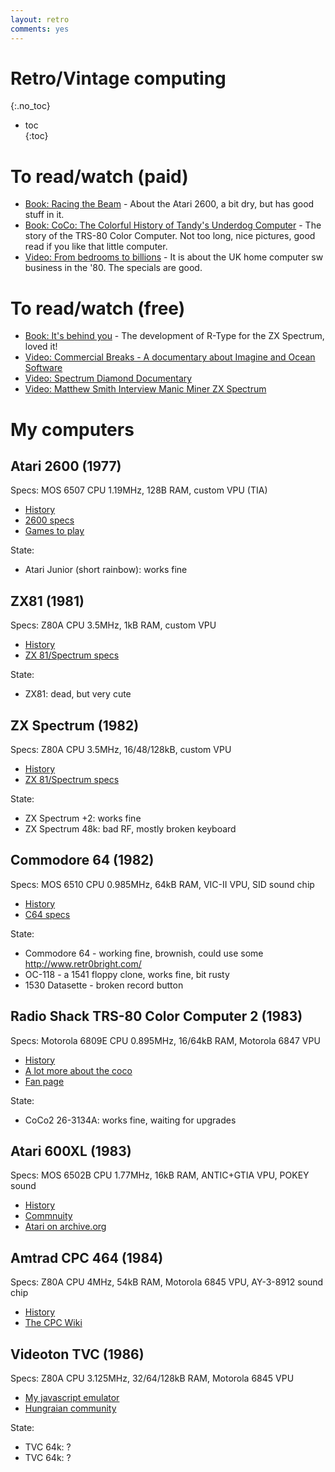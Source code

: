 ```yaml
---
layout: retro
comments: yes
---
```



# Retro/Vintage computing
{:.no_toc}

* toc  
{:toc}


# To read/watch (paid)

* [Book: Racing the Beam](http://mitpress.mit.edu/books/racing-beam) - About the Atari 2600, a bit dry, but has good stuff in it.
* [Book: CoCo: The Colorful History of Tandy's Underdog Computer](http://www.crcpress.com/product/isbn/9781466592476) - The story of the TRS-80 Color Computer. Not too long, nice pictures, good read if you like that little computer.
* [Video: From bedrooms to billions](http://www.frombedroomstobillions.com) - It is about the UK home computer sw business in the '80. The specials are good.


# To read/watch (free)

* [Book: It's behind you](http://bizzley.com) - The development of R-Type for the ZX Spectrum, loved it!
* [Video: Commercial Breaks - A documentary about Imagine and Ocean Software](https://www.youtube.com/watch?v=Bj-KZdiSrg4)
* [Video: Spectrum Diamond Documentary](https://www.youtube.com/watch?v=2ro5acUgqzY)
* [Video: Matthew Smith Interview Manic Miner ZX Spectrum](https://www.youtube.com/watch?v=FWmmMZlhcqU)


# My computers

## Atari 2600 (1977)

Specs: MOS 6507 CPU 1.19MHz, 128B RAM, custom VPU (TIA)

* [History](https://atariage.com/2600/)
* [2600 specs](http://problemkaputt.de/2k6specs.htm)
* [Games to play](http://videogamecritic.com/2600.htm)

State:

* Atari Junior (short rainbow): works fine

## ZX81 (1981)

Specs: Z80A CPU 3.5MHz, 1kB RAM, custom VPU

* [History](http://www.theregister.co.uk/2011/03/04/sinclair_zx81_anniversary/)
* [ZX 81/Spectrum specs](http://problemkaputt.de/zxdocs.htm)

State:

* ZX81: dead, but very cute

## ZX Spectrum (1982)

Specs: Z80A CPU 3.5MHz, 16/48/128kB, custom VPU

* [History](http://www.theregister.co.uk/2012/04/23/retro_week_sinclair_zx_spectrum_at_30/)
* [ZX 81/Spectrum specs](http://problemkaputt.de/zxdocs.htm)

State:

* ZX Spectrum +2: works fine
* ZX Spectrum 48k: bad RF, mostly broken keyboard

## Commodore 64 (1982)

Specs: MOS 6510 CPU 0.985MHz, 64kB RAM, VIC-II VPU, SID sound chip

* [History](http://en.wikipedia.org/wiki/Commodore_64)
* [C64 specs](http://problemkaputt.de/pagezero.htm)

State:

* Commodore 64 - working fine, brownish, could use some http://www.retr0bright.com/
* OC-118 - a 1541 floppy clone, works fine, bit rusty
* 1530 Datasette - broken record button

## Radio Shack TRS-80 Color Computer 2 (1983)

Specs: Motorola 6809E CPU 0.895MHz, 16/64kB RAM, Motorola 6847 VPU

* [History](http://en.wikipedia.org/wiki/TRS-80_Color_Computer#Origin_and_history)
* [A lot more about the coco](http://www.cocopedia.com/wiki/index.php/Tandy%27s_Little_Wonder)
* [Fan page](http://tandycoco.com/)

State:

* CoCo2 26-3134A: works fine, waiting for upgrades

## Atari 600XL (1983)

Specs: MOS 6502B CPU 1.77MHz, 16kB RAM, ANTIC+GTIA VPU, POKEY sound

* [History](http://www.gamasutra.com/view/feature/132144/a_history_of_gaming_platforms_.php)
* [Commnuity](http://atariage.com)
* [Atari on archive.org](https://archive.org/details/softwarelibrary_atari)

## Amtrad CPC 464 (1984)

Specs: Z80A CPU 4MHz, 54kB RAM, Motorola 6845 VPU, AY-3-8912 sound chip

* [History](http://www.theregister.co.uk/Print/2014/02/12/archaeologic_amstrad_cpc_464/)
* [The CPC Wiki](http://www.cpcwiki.eu/index.php/Main_Page)

## Videoton TVC (1986)

Specs: Z80A CPU 3.125MHz, 32/64/128kB RAM, Motorola 6845 VPU

* [My javascript emulator](http://github.com/teki/jstvc)
* [Hungraian community](http://tvc.homeserver.hu/)

State:

* TVC 64k: ?
* TVC 64k: ?
